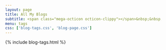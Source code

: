 ```yaml
---
layout: page
title: All My Blogs
subtitle: <span class="mega-octicon octicon-clippy"></span>&nbsp;&nbsp; Take notes about everything new
menu: tags
css: ['blog-tags.css', 'blog-page.css']
---
```

{% include blog-tags.html %}